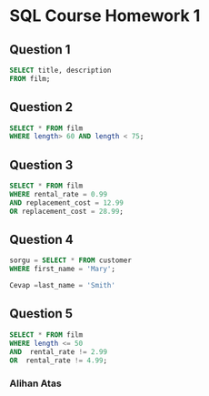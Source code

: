 # SQL Course Homework 1



## Question 1



```sql
SELECT title, description
FROM film;


```

## Question  2



```sql
SELECT * FROM film
WHERE length> 60 AND length < 75;
```



##  Question  3



```sql
SELECT * FROM film
WHERE rental_rate = 0.99 
AND replacement_cost = 12.99
OR replacement_cost = 28.99;
```



## Question 4



```sql
sorgu = SELECT * FROM customer 
WHERE first_name = 'Mary';

Cevap =last_name = 'Smith'
```



## Question 5



```sql
SELECT * FROM film 
WHERE length <= 50 
AND  rental_rate != 2.99 
OR  rental_rate != 4.99;

```



### 																																							Alihan Atas